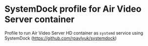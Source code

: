 # SystemDock profile for Air Video Server container

Profile to run Air Video Server HD container as ```systemd``` service using SystemDock (https://github.com/rpavlyuk/systemdock)
